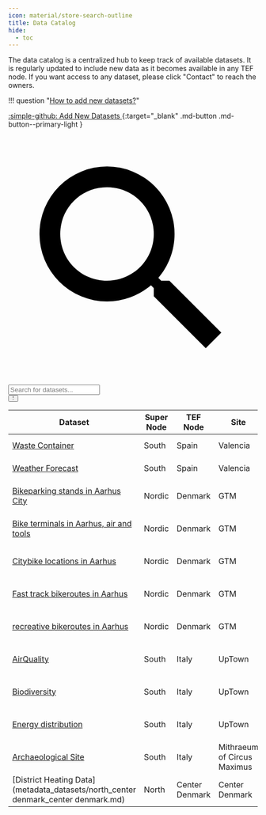 ```yaml
---
icon: material/store-search-outline
title: Data Catalog
hide:
  - toc
---
```


<script>
    // Hide sidebar. This script is only executed in the data catalog page.
    document.addEventListener('DOMContentLoaded', function () {
        const sidebar = document.querySelector('.md-sidebar--secondary');
        if (document.querySelector('.catalog-header') && sidebar) {
            sidebar.style.display = 'none';
            sidebar.style.width = '0';
            sidebar.style.padding = '0';
            sidebar.style.margin = '0';
        }
    });
</script>


<div class="catalog-header" markdown>
<div markdown>
The data catalog is a centralized hub to keep track of available datasets. It is regularly updated to include new data as it becomes available in any TEF node. If you want access to any dataset, please click "Contact" to reach the owners.

!!! question "[How to add new datasets?](./instructions.md)"
</div>

[:simple-github: Add New Datasets ](https://github.com/CitComAI-Hub/CitComAI-Hub.github.io/issues/new/choose){:target="_blank" .md-button .md-button--primary-light }
</div>

<!-- Search input -->
<div class="search-container">
    <div class="search-wrapper">
        <label class="md-search__icon md-icon" for="searchInput">
            <svg xmlns="http://www.w3.org/2000/svg" viewBox="0 0 24 24"><path d="M9.5 3A6.5 6.5 0 0 1 16 9.5c0 1.61-.59 3.09-1.56 4.23l.27.27h.79l5 5-1.5 1.5-5-5v-.79l-.27-.27A6.516 6.516 0 0 1 9.5 16 6.5 6.5 0 0 1 3 9.5 6.5 6.5 0 0 1 9.5 3m0 2C7 5 5 7 5 9.5S7 14 9.5 14 14 12 14 9.5 12 5 9.5 5Z"/></svg>
        </label>
        <input type="text" id="searchInput" placeholder="Search for datasets..." />
    </div>
    <button id="toggleFilters">
        <span class="filter-icon">
            <svg xmlns="http://www.w3.org/2000/svg" viewBox="0 0 24 24"><path d="M14 12v7.88c.04.3-.06.62-.29.83a.996.996 0 0 1-1.41 0l-2.01-2.01a.989.989 0 0 1-.29-.83V12h-.03L4.21 4.62a1 1 0 0 1 .17-1.4c.19-.14.4-.22.62-.22h14c.22 0 .43.08.62.22a1 1 0 0 1 .17 1.4L14.03 12H14Z"/></svg>
        </span>
        <span class="check-icon">
            <svg xmlns="http://www.w3.org/2000/svg" viewBox="0 0 24 24"><path d="M9 16.17 4.83 12l-1.42 1.41L9 19 21 7l-1.41-1.41L9 16.17z"/></svg>
        </span>
    </button>
</div>

| Dataset | Super Node | TEF Node | Site | Data Model | Sampling Time | Historical | Owner | Get Access |
| ------- | ---------- | -------- | ---- | ---------- | ------------- | ---------- | ----- | ---------- |
|  [Waste Container](./metadata_datasets/south_spain_valencia.md)  | South | Spain | Valencia | [gitlab_vlci](https://gitlab.com/vlci-public/models-dades/wastemanagement/-/blob/main/WasteContainer/spec.md?ref_type=heads) | RealTime | From 2000 | València City Council | [Contact](https://valencia.opendatasoft.com/pages/home/) |
|  [Weather Forecast](./metadata_datasets/south_spain_valencia.md)  | South | Spain | Valencia | [gitlab_vlci](https://gitlab.com/vlci-public/models-dades/weather/blob/main/WeatherForecast/spec.md) | Daily | From 2010 | València City Council | [Contact](https://valencia.opendatasoft.com/pages/home/) |
|  [Bikeparking stands in Aarhus City](./metadata_datasets/nordic_citcom_gtm.md)  | Nordic | Denmark | GTM | *no specific value* | Ongoing | No | Aarhus Municipality | [City of Aarhus](https://www.opendata.dk/city-of-aarhus/cykelparkering_aarhus) |
|  [Bike terminals in Aarhus, air and tools](./metadata_datasets/nordic_citcom_gtm.md)  | Nordic | Denmark | GTM | *no specific value* | Ongoing | No | Aarhus Municipality | [Cykelterminal - Dataset](https://www.opendata.dk/city-of-aarhus/cykelterminal) |
|  [Citybike locations in Aarhus](./metadata_datasets/nordic_citcom_gtm.md)  | Nordic | Denmark | GTM | *no specific value* | *no specific value* | No | Aarhus Municipality | [Aarhus Bycykel - Dataset](https://www.opendata.dk/city-of-aarhus/aarhus-bycykel) |
|  [Fast track bikeroutes in Aarhus](./metadata_datasets/nordic_citcom_gtm.md)  | Nordic | Denmark | GTM | *no specific value* | Ongoing | No | Aarhus Municipality | [Supercykelsti i Aarhus Kommune - Dataset](https://www.opendata.dk/city-of-aarhus/supercykelsti) |
|  [recreative bikeroutes in Aarhus](./metadata_datasets/nordic_citcom_gtm.md)  | Nordic | Denmark | GTM | *no specific value* | Ongoing | No | Aarhus Municipality | [Rekreative cykelruter - Dataset](https://www.opendata.dk/city-of-aarhus/rekreative-cykelruter) |
|  [AirQuality](./metadata_datasets/south_italy_uptown.md)  | South | Italy | UpTown | *no specific value* | 30s | Yes | Politecnico di Milano | [neslab.it](https://www.neslab.it) |
|  [Biodiversity](./metadata_datasets/south_italy_uptown.md)  | South | Italy | UpTown | *no specific value* | 15m | Yes | Politecnico di Milano | [neslab.it](https://www.neslab.it) |
|  [Energy distribution](./metadata_datasets/south_italy_uptown.md)  | South | Italy | UpTown | *no specific value* | Hourly | Yes | A2A | [neslab.it](https://www.neslab.it) |
|  [Archaeological Site](./metadata_datasets/south_italy_mithraeum-of-circus-maximus.md)  | South | Italy | Mithraeum of Circus Maximus | *no specific value* | Real-time | Yes | Politecnico di Milano | [neslab.it](https://www.neslab.it) |
|  [District Heating Data](metadata_datasets/north_center denmark_center denmark.md)  | North | Center Denmark | Center Denmark | Smart Data Models | Daily | Yes, 2 years | Center Denmark | https://portal.centerdenmark.com |
